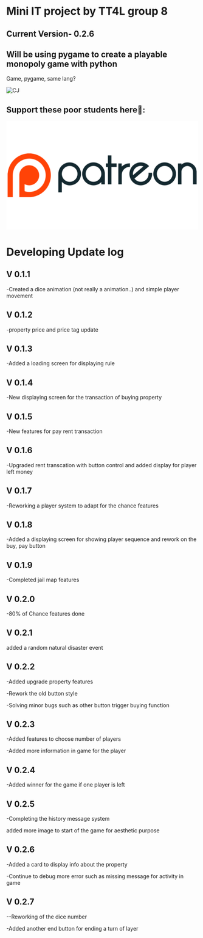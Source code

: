 <h1 >Mini IT project by TT4L group 8</h1>
<h2>Current Version- 0.2.6 </h2>
<h2>Will be using pygame to create a playable monopoly game with python</h2>
<p align="left">Game, pygame, same lang? </p>
<img alt="CJ" src="https://media1.tenor.com/m/cJRcMyUAiMcAAAAd/ah-shit-here-we-go-again-ah-shit.gif">
<h2>Support these poor students here🥺: </h2>

[<img src="pic/Patreon.png">](https://youtu.be/dQw4w9WgXcQ/)

<h1>Developing Update log </h1>
<h2>V 0.1.1</h2>
<p>-Created a dice animation (not really a animation..) and simple player movement</p>
<h2>V 0.1.2</h2>
<p>-property price and price tag update</p>
<h2>V 0.1.3</h2>
<p>-Added a loading screen for displaying rule</p>
<h2>V 0.1.4</h2>
<p>-New displaying screen for the transaction of buying property</p >
<h2>V 0.1.5</h2>
<p>-New features for pay rent transaction</p>
<h2>V 0.1.6</h2>
<p>-Upgraded rent transcation with button control and added display for player left money</p>
<h2>V 0.1.7</h2>
<p>-Reworking a player system to adapt for the chance features</p>
<h2>V 0.1.8</h2>
<p>-Added a displaying screen for showing player sequence and rework on the buy, pay button</p>
<h2>V 0.1.9 </h2>
<p>-Completed jail map features</p>
<h2>V 0.2.0</h2>
<p>-80% of Chance features done</p>
<h2>V 0.2.1</h2>
<p>added a random natural disaster event</p>
<h2>V 0.2.2</h2>
<p>-Added upgrade property features </p>
<p>-Rework the old button style</p>
<p>-Solving minor bugs such as other button trigger buying function</p>
<h2>V 0.2.3</h2>
<p>-Added features to choose number of players</p>
<p>-Added more information in game for the player</p>
<h2>V 0.2.4</h2>
<p>-Added winner for the game if one player is left</p>
<h2>V 0.2.5</h2>
<p>-Completing the history message system</p>
<p>added more image to start of the game for aesthetic purpose</p>
<h2>V 0.2.6 </h2>
<p>-Added a card to display info about the property</p>
<p>-Continue to debug more error such as missing message for activity in game</p>
<h2>V 0.2.7</h2>
<p>--Reworking of the dice number</p>
<p>-Added another end button for ending a turn of layer</p>
